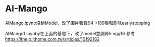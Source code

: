 # AI-Mango
AIMango.ipynb沒動Model，改了圖片張數94->189張和刪除earlystopping

AIMango1.ipynby在上面的基礎下，改了model並調降lr
vgg16 參考
https://ithelp.ithome.com.tw/articles/10192162
